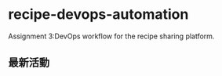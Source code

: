# recipe-devops-automation 

Assignment 3:DevOps workflow for the recipe sharing platform.

## 最新活動
